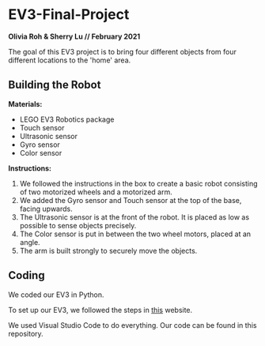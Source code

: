 # EV3-Final-Project
**Olivia Roh & Sherry Lu // February 2021**

The goal of this EV3 project is to bring four different objects from four different locations to the 'home' area.

## Building the Robot

**Materials:**
- LEGO EV3 Robotics package
- Touch sensor
- Ultrasonic sensor
- Gyro sensor
- Color sensor

**Instructions:**
1. We followed the instructions in the box to create a basic robot consisting of two motorized wheels and a motorized arm.
2. We added the Gyro sensor and Touch sensor at the top of the base, facing upwards.
3. The Ultrasonic sensor is at the front of the robot. It is placed as low as possible to sense objects precisely.
4. The Color sensor is put in between the two wheel motors, placed at an angle.
5. The arm is built strongly to securely move the objects.

## Coding
We coded our EV3 in Python.

To set up our EV3, we followed the steps in [this](https://education.lego.com/en-us/product-resources/mindstorms-ev3/teacher-resources/python-for-ev3) website.

We used Visual Studio Code to do everything.
Our code can be found in this repository.
